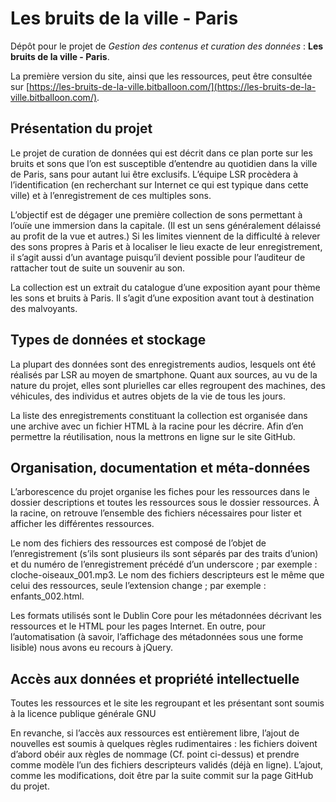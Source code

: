 # Les bruits de la ville - Paris
Dépôt pour le projet de *Gestion des contenus et curation des données* : **Les bruits de la ville - Paris**.

La première version du site, ainsi que les ressources, peut être consultée sur [https://les-bruits-de-la-ville.bitballoon.com/](https://les-bruits-de-la-ville.bitballoon.com/).

## Présentation du projet
Le projet de curation de données qui est décrit dans ce plan porte sur les bruits et sons que l’on est susceptible d’entendre au quotidien dans la ville de Paris, sans pour autant lui être exclusifs. L’équipe LSR procèdera à l’identification (en recherchant sur Internet ce qui est typique dans cette ville) et à l’enregistrement de ces multiples sons.

L’objectif est de dégager une première collection de sons permettant à l’ouïe une immersion dans la capitale. (Il est un sens généralement délaissé au profit de la vue et autres.) Si les limites viennent de la difficulté à relever des sons propres à Paris et à localiser le lieu exacte de leur enregistrement, il s’agit aussi d’un avantage puisqu’il devient possible pour l’auditeur de rattacher tout de suite un souvenir au son.

La collection est un extrait du catalogue d’une exposition ayant pour thème les sons et bruits à Paris. Il s’agit d’une exposition avant tout à destination des malvoyants.


## Types de données et stockage
La plupart des données sont des enregistrements audios, lesquels ont été réalisés par LSR au moyen de smartphone. Quant aux sources, au vu de la nature du projet, elles sont plurielles car elles regroupent des machines, des véhicules, des individus et autres objets de la vie de tous les jours.

La liste des enregistrements constituant la collection est organisée dans une archive avec un fichier HTML à la racine pour les décrire. Afin d’en permettre la réutilisation, nous la mettrons en ligne sur le site GitHub.

## Organisation, documentation et méta-données
L’arborescence du projet organise les fiches pour les ressources dans le dossier descriptions et toutes les ressources sous le dossier ressources.
À la racine, on retrouve l’ensemble des fichiers nécessaires pour lister et afficher les différentes ressources.

Le nom des fichiers des ressources est composé de l’objet de l’enregistrement (s’ils sont plusieurs ils sont séparés par des traits d’union) et du numéro de l’enregistrement précédé d’un underscore ; par exemple : cloche-oiseaux_001.mp3. Le nom des fichiers descripteurs est le même que celui des ressources, seule l’extension change ; par exemple : enfants_002.html.

Les formats utilisés sont le Dublin Core pour les métadonnées décrivant les ressources et le HTML pour les pages Internet. En outre, pour l’automatisation (à savoir, l’affichage des métadonnées sous une forme lisible) nous avons eu recours à jQuery.

## Accès aux données et propriété intellectuelle
Toutes les ressources et le site les regroupant et les présentant sont soumis à la licence publique générale GNU

En revanche, si l’accès aux ressources est entièrement libre, l’ajout de nouvelles est soumis à quelques règles rudimentaires : les fichiers doivent d’abord obéir aux règles de nommage (Cf. point ci-dessus) et prendre comme modèle l’un des fichiers descripteurs validés (déjà en ligne). L’ajout, comme les modifications, doit être par la suite commit sur la page GitHub du projet.
